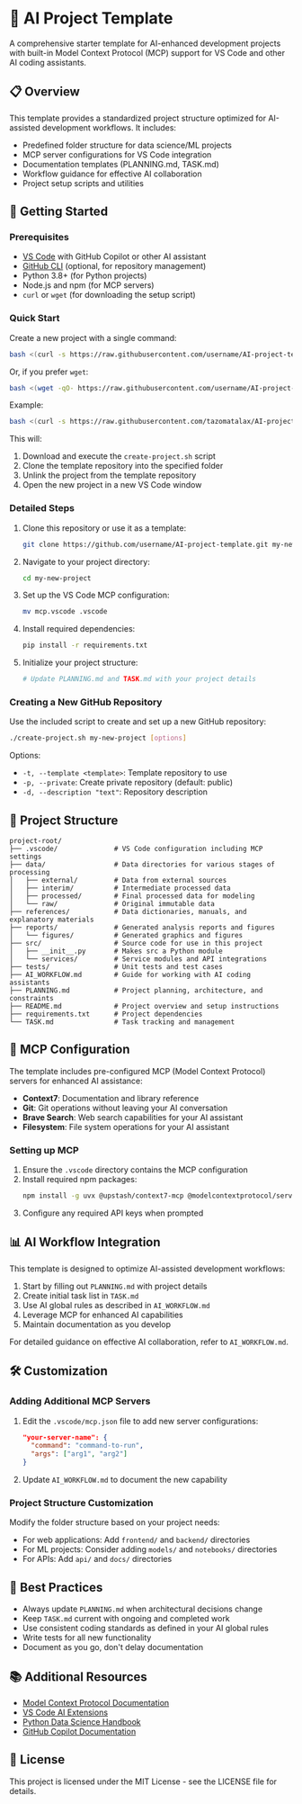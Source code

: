# 🧠 AI Project Template

A comprehensive starter template for AI-enhanced development projects with built-in Model Context Protocol (MCP) support for VS Code and other AI coding assistants.

## 📋 Overview

This template provides a standardized project structure optimized for AI-assisted development workflows. It includes:

- Predefined folder structure for data science/ML projects
- MCP server configurations for VS Code integration
- Documentation templates (PLANNING.md, TASK.md)
- Workflow guidance for effective AI collaboration
- Project setup scripts and utilities

## 🚀 Getting Started

### Prerequisites

- [VS Code](https://code.visualstudio.com/) with GitHub Copilot or other AI assistant
- [GitHub CLI](https://cli.github.com/) (optional, for repository management)
- Python 3.8+ (for Python projects)
- Node.js and npm (for MCP servers)
- `curl` or `wget` (for downloading the setup script)

### Quick Start

Create a new project with a single command:

```bash
bash <(curl -s https://raw.githubusercontent.com/username/AI-project-template/main/create-project.sh) <new-project-folder> <repo-url> [branch]
```

Or, if you prefer `wget`:

```bash
bash <(wget -qO- https://raw.githubusercontent.com/username/AI-project-template/main/create-project.sh) <new-project-folder> <repo-url> [branch]
```

Example:

```bash
bash <(curl -s https://raw.githubusercontent.com/tazomatalax/AI-project-template/main/create-project.sh) ~/projects/my-new-project https://github.com/username/AI-project-template.git
```

This will:

1. Download and execute the `create-project.sh` script
2. Clone the template repository into the specified folder
3. Unlink the project from the template repository
4. Open the new project in a new VS Code window

### Detailed Steps

1. Clone this repository or use it as a template:
   ```bash
   git clone https://github.com/username/AI-project-template.git my-new-project
   ```

2. Navigate to your project directory:
   ```bash
   cd my-new-project
   ```

3. Set up the VS Code MCP configuration:
   ```bash
   mv mcp.vscode .vscode
   ```

4. Install required dependencies:
   ```bash
   pip install -r requirements.txt
   ```

5. Initialize your project structure:
   ```bash
   # Update PLANNING.md and TASK.md with your project details
   ```

### Creating a New GitHub Repository

Use the included script to create and set up a new GitHub repository:

```bash
./create-project.sh my-new-project [options]
```

Options:
- `-t, --template <template>`: Template repository to use
- `-p, --private`: Create private repository (default: public)
- `-d, --description "text"`: Repository description

## 📁 Project Structure

```
project-root/
├── .vscode/              # VS Code configuration including MCP settings
├── data/                 # Data directories for various stages of processing
│   ├── external/         # Data from external sources
│   ├── interim/          # Intermediate processed data
│   ├── processed/        # Final processed data for modeling
│   └── raw/              # Original immutable data
├── references/           # Data dictionaries, manuals, and explanatory materials
├── reports/              # Generated analysis reports and figures
│   └── figures/          # Generated graphics and figures
├── src/                  # Source code for use in this project
│   ├── __init__.py       # Makes src a Python module
│   └── services/         # Service modules and API integrations
├── tests/                # Unit tests and test cases
├── AI_WORKFLOW.md        # Guide for working with AI coding assistants
├── PLANNING.md           # Project planning, architecture, and constraints
├── README.md             # Project overview and setup instructions
├── requirements.txt      # Project dependencies
└── TASK.md               # Task tracking and management
```

## 🔧 MCP Configuration

The template includes pre-configured MCP (Model Context Protocol) servers for enhanced AI assistance:

- **Context7**: Documentation and library reference
- **Git**: Git operations without leaving your AI conversation
- **Brave Search**: Web search capabilities for your AI assistant
- **Filesystem**: File system operations for your AI assistant

### Setting up MCP

1. Ensure the `.vscode` directory contains the MCP configuration
2. Install required npm packages:
   ```bash
   npm install -g uvx @upstash/context7-mcp @modelcontextprotocol/server-brave-search @modelcontextprotocol/server-filesystem
   ```
3. Configure any required API keys when prompted

## 📊 AI Workflow Integration

This template is designed to optimize AI-assisted development workflows:

1. Start by filling out `PLANNING.md` with project details
2. Create initial task list in `TASK.md`
3. Use AI global rules as described in `AI_WORKFLOW.md`
4. Leverage MCP for enhanced AI capabilities
5. Maintain documentation as you develop

For detailed guidance on effective AI collaboration, refer to `AI_WORKFLOW.md`.

## 🛠️ Customization

### Adding Additional MCP Servers

1. Edit the `.vscode/mcp.json` file to add new server configurations:
   ```json
   "your-server-name": {
     "command": "command-to-run",
     "args": ["arg1", "arg2"]
   }
   ```

2. Update `AI_WORKFLOW.md` to document the new capability

### Project Structure Customization

Modify the folder structure based on your project needs:

- For web applications: Add `frontend/` and `backend/` directories
- For ML projects: Consider adding `models/` and `notebooks/` directories
- For APIs: Add `api/` and `docs/` directories

## 📝 Best Practices

- Always update `PLANNING.md` when architectural decisions change
- Keep `TASK.md` current with ongoing and completed work
- Use consistent coding standards as defined in your AI global rules
- Write tests for all new functionality
- Document as you go, don't delay documentation

## 📚 Additional Resources

- [Model Context Protocol Documentation](https://modelcontextprotocol.ai/)
- [VS Code AI Extensions](https://marketplace.visualstudio.com/search?term=ai&target=VSCode)
- [Python Data Science Handbook](https://jakevdp.github.io/PythonDataScienceHandbook/)
- [GitHub Copilot Documentation](https://docs.github.com/en/copilot)

## 📄 License

This project is licensed under the MIT License - see the LICENSE file for details.